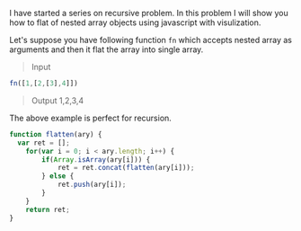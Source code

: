 I have started a series on recursive problem. In this problem I will show you how to flat of nested array objects using javascript with visulization.

Let's suppose you have following function `fn` which accepts nested array as arguments and then it flat the array into single array.
>Input
```javascript
fn([1,[2,[3],4]])
```

> Output
1,2,3,4

The above example is perfect for recursion.

```javascript
function flatten(ary) {
  var ret = [];
    for(var i = 0; i < ary.length; i++) {
        if(Array.isArray(ary[i])) {
            ret = ret.concat(flatten(ary[i]));
        } else {
            ret.push(ary[i]);
        }
    }
    return ret;
}
```
<!--stackedit_data:
eyJoaXN0b3J5IjpbNzgwNDgwMTE3XX0=
-->